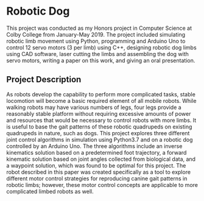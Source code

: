 # Robotic Dog
This project was conducted as my Honors project in Computer Science at Colby College from January-May 2019. The project included simulating robotic limb movement using Python, programming and Arduino Uno to control 12 servo motors (3 per limb) using C++, designing robotic dog limbs using CAD software, laser cutting the limbs and assembling the dog with servo motors, writing a paper on this work, and giving an oral presentation.

## Project Description
As robots develop the capability to perform more complicated tasks, stable locomotion will become a basic required element of all mobile robots. While walking robots may have various numbers of legs, four legs provide a reasonably stable platform without requiring excessive amounts of power and resources that would be necessary to control robots with more limbs. It is useful to base the gait patterns of these robotic quadrupeds on existing quadrupeds in nature, such as dogs. This project explores three different joint control algorithms in simulation using Python3.7 and on a robotic dog controlled by an Arduino Uno. The three algorithms include an inverse kinematics solution based on a predetermined foot trajectory, a forward kinematic solution based on joint angles collected from biological data, and a waypoint solution, which was found to be optimal for this project. The robot described in this paper was created specifically as a tool to explore different motor control strategies for reproducing canine gait patterns in robotic limbs; however, these motor control concepts are applicable to more complicated limbed robots as well.
